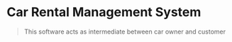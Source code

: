 # Car Rental Management System

> This  software acts as intermediate between car owner and customer

> 
